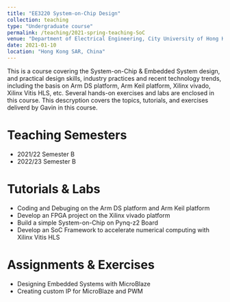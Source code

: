 ```yaml
---
title: "EE3220 System-on-Chip Design"
collection: teaching
type: "Undergraduate course"
permalink: /teaching/2021-spring-teaching-SoC
venue: "Department of Electrical Engineering, City University of Hong Kong"
date: 2021-01-10
location: "Hong Kong SAR, China"
---
```


This is a course covering the System-on-Chip & Embedded System design, and practical design skills, industry practices and recent technology trends, including the basis on Arm DS platform, Arm Keil platform, Xilinx vivado, Xilinx Vitis HLS, etc. Several hands-on exercises and labs are enclosed in this course. This descryption covers the topics, tutorials, and exercises deliverd by Gavin in this course.

Teaching Semesters
======
- 2021/22 Semester B
- 2022/23 Semester B

Tutorials & Labs
======
- Coding and Debuging on the Arm DS platform and Arm Keil platform
- Develop an FPGA project on the Xilinx vivado platform
- Build a simple System-on-Chip on Pynq-z2 Board
- Develop an SoC Framework to accelerate numerical computing with Xilinx Vitis HLS

Assignments & Exercises
======
- Designing Embedded Systems with MicroBlaze
- Creating custom IP for MicroBlaze and PWM
